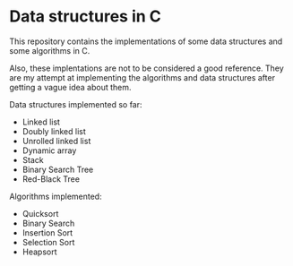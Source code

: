 # Data structures in C

This repository contains the implementations of some data structures and some algorithms in C.

Also, these implentations are not to be considered a good reference. They are my attempt at implementing
the algorithms and data structures after getting a vague idea about them.

Data structures implemented so far:

- Linked list
- Doubly linked list
- Unrolled linked list
- Dynamic array
- Stack
- Binary Search Tree
- Red-Black Tree

Algorithms implemented:

- Quicksort
- Binary Search
- Insertion Sort
- Selection Sort
- Heapsort
